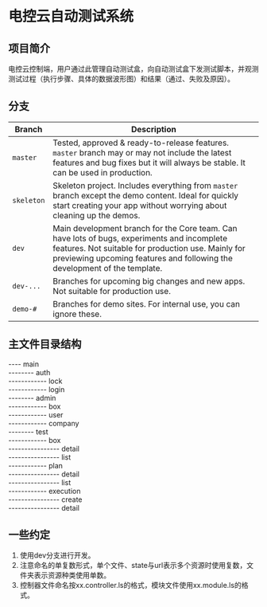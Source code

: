 # 电控云自动测试系统

## 项目简介
电控云控制端，用户通过此管理自动测试盒，向自动测试盒下发测试脚本，并观测测试过程（执行步骤、具体的数据波形图）和结果（通过、失败及原因）。

## 分支
| Branch        | Description   |
| ------------- | ------------- |
| `master`      | Tested, approved & ready-to-release features. `master` branch may or may not include the latest features and bug fixes but it will always be stable. It can be used in production. |
| `skeleton`| Skeleton project. Includes everything from `master` branch except the demo content. Ideal for quickly start creating your app without worrying about cleaning up the demos. |
| `dev`     | Main development branch for the Core team. Can have lots of bugs, experiments and incomplete features. Not suitable for production use. Mainly for previewing upcoming features and following the development of the template. |
| `dev-...` | Branches for upcoming big changes and new apps. Not suitable for production use. |
| `demo-#`  | Branches for demo sites. For internal use, you can ignore these. |

## 主文件目录结构
---- main  
-------- auth  
------------ lock  
------------ login  
-------- admin  
------------ box  
------------ user  
------------ company  
-------- test  
------------ box  
---------------- detail  
---------------- list  
------------ plan  
---------------- detail  
---------------- list  
------------ execution  
---------------- create  
---------------- detail  

## 一些约定
1. 使用dev分支进行开发。
2. 注意命名的单复数形式，单个文件、state与url表示多个资源时使用复数，文件夹表示资源种类使用单数。
3. 控制器文件命名按xx.controller.ls的格式，模块文件使用xx.module.ls的格式。
